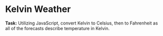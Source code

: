 <h1>Kelvin Weather</h1>

<p><strong>Task:</strong> Utilizing JavaScript, convert Kelvin to Celsius, then to Fahrenheit as all of the forecasts describe temperature in Kelvin.
